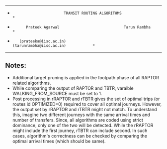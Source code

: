 ****************************************************************************************
*                            TRANSIT ROUTING ALGORITHMS                                *                       
*           Prateek Agarwal                             Tarun Rambha                   *
*        (prateeka@iisc.ac.in)                     (tarunrambha@iisc.ac.in)            *              
**************************************************************************************** 
## Notes:

- Additional target pruning is applied in the footpath phase of all RAPTOR related algorithms.
- While comparing the output of RAPTOR and TBTR, varaible WALKING_FROM_SOURCE must be set to 1.  
- Post processing in rRAPTOR and rTBTR gives the set of optimal trips (or routes id OPTIMIZED=0) required to cover all optimal journeys. However, the output set by rRAPTOR and rTBTR might not match. To understand this, imagine two different journeys with the same arrival times and number of transfers. Since, all algorithms are coded using strict dominance, only one of the two will be detected. While the rRAPTOR might include the first journey, rTBTR can include second. In such cases, algorithm's correctness can be checked by comparing the optimal arrival times (which should be same).
